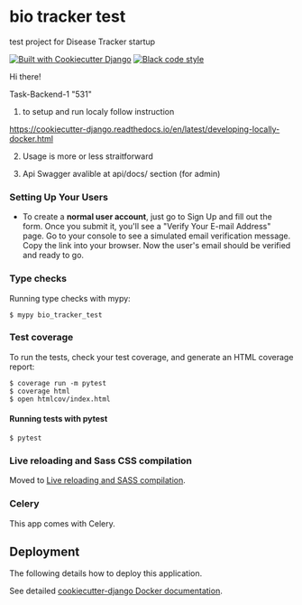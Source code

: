 # bio tracker test

test project for Disease Tracker startup

[![Built with Cookiecutter Django](https://img.shields.io/badge/built%20with-Cookiecutter%20Django-ff69b4.svg?logo=cookiecutter)](https://github.com/cookiecutter/cookiecutter-django/)
[![Black code style](https://img.shields.io/badge/code%20style-black-000000.svg)](https://github.com/ambv/black)

Hi there! 

Task-Backend-1
"531"

1. to setup and run localy follow instruction

https://cookiecutter-django.readthedocs.io/en/latest/developing-locally-docker.html

2. Usage is more or less straitforward

3. Api Swagger avalible at api/docs/ section (for admin)

### Setting Up Your Users

- To create a **normal user account**, just go to Sign Up and fill out the form. Once you submit it, you'll see a "Verify Your E-mail Address" page. Go to your console to see a simulated email verification message. Copy the link into your browser. Now the user's email should be verified and ready to go.

### Type checks

Running type checks with mypy:

    $ mypy bio_tracker_test

### Test coverage

To run the tests, check your test coverage, and generate an HTML coverage report:

    $ coverage run -m pytest
    $ coverage html
    $ open htmlcov/index.html

#### Running tests with pytest

    $ pytest

### Live reloading and Sass CSS compilation

Moved to [Live reloading and SASS compilation](https://cookiecutter-django.readthedocs.io/en/latest/developing-locally.html#sass-compilation-live-reloading).

### Celery

This app comes with Celery.

## Deployment

The following details how to deploy this application.

See detailed [cookiecutter-django Docker documentation](http://cookiecutter-django.readthedocs.io/en/latest/deployment-with-docker.html).

